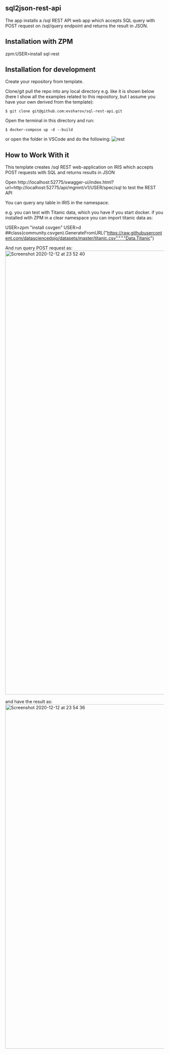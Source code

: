 ## sql2json-rest-api
The app  installs a /sql REST API web app which accepts SQL query with POST request on /sql/query endpoint and returns the result in JSON.

## Installation with ZPM

zpm:USER>install sql-rest

## Installation for development

Create your repository from template.

Clone/git pull the repo into any local directory e.g. like it is shown below (here I show all the examples related to this repository, but I assume you have your own derived from the template):

```
$ git clone git@github.com:evsharov/sql-rest-api.git
```

Open the terminal in this directory and run:

```
$ docker-compose up -d --build
```

or open the folder in VSCode and do the following:
![rest](https://user-images.githubusercontent.com/2781759/78183327-63569800-7470-11ea-8561-c3b547ce9001.gif)


## How to Work With it

This template creates /sql REST web-application on IRIS which accepts POST requests with SQL and returns results in JSON

Open http://localhost:52775/swagger-ui/index.html?url=http://localhost:52775/api/mgmnt/v1/USER/spec/sql to test the REST API


You can query any table in IRIS in the namespace.

e.g. you can test with Titanic data, which you have if you start docker.
if you installed with ZPM in a clear namespace you can import titanic data as:

USER>zpm "install csvgen"
USER>d ##class(community.csvgen).GenerateFromURL("https://raw.githubusercontent.com/datasciencedojo/datasets/master/titanic.csv",",","Data.Titanic")

And run query POST request as:
<img width="1411" alt="Screenshot 2020-12-12 at 23 52 40" src="https://user-images.githubusercontent.com/2781759/101994683-3502ab00-3cd5-11eb-869d-e6d5dd5e68d6.png">

and have the result as:
<img width="1095" alt="Screenshot 2020-12-12 at 23 54 36" src="https://user-images.githubusercontent.com/2781759/101994708-667b7680-3cd5-11eb-9d74-84639c163df4.png">



